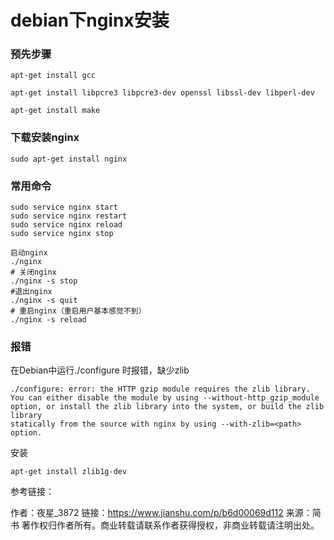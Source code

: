 # debian下nginx安装

### 预先步骤

```
apt-get install gcc

apt-get install libpcre3 libpcre3-dev openssl libssl-dev libperl-dev

apt-get install make
```

### 下载安装nginx

```
sudo apt-get install nginx

```

### 常用命令

```
sudo service nginx start
sudo service nginx restart
sudo service nginx reload
sudo service nginx stop

启动nginx
./nginx
# 关闭nginx
./nginx -s stop
#退出nginx
./nginx -s quit
# 重启nginx（重启用户基本感觉不到）
./nginx -s reload
```

### 报错
在Debian中运行./configure 时报错，缺少zlib
```
./configure: error: the HTTP gzip module requires the zlib library.
You can either disable the module by using --without-http_gzip_module
option, or install the zlib library into the system, or build the zlib library
statically from the source with nginx by using --with-zlib=<path> option.

```
安装
```
apt-get install zlib1g-dev
```


参考链接：

作者：夜星_3872
链接：https://www.jianshu.com/p/b6d00069d112
来源：简书
著作权归作者所有。商业转载请联系作者获得授权，非商业转载请注明出处。